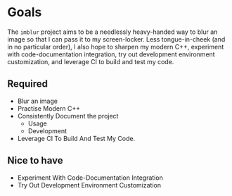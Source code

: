 # Goals

The `imblur` project aims to be a needlessly heavy-handed way to blur an image so that I can pass it to my screen-locker. Less tongue-in-cheek (and in no particular order), I also hope to sharpen my modern C++, experiment with code-documentation integration, try out development environment customization, and leverage CI to build and test my code.
 
## Required
- Blur an image 
- Practise Modern C++
- Consistently Document the project
  - Usage
  - Development
- Leverage CI To Build And Test My Code.

## Nice to have
- Experiment With Code-Documentation Integration
- Try Out Development Environment Customization